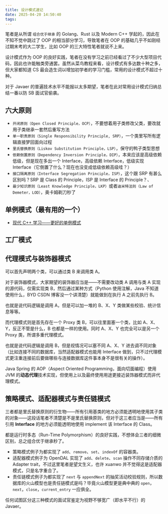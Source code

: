 ```yaml
---
title: 设计模式速记
date: 2025-04-20 14:50:40
tags:
---
```

笔者是从所谓 `组合优于继承` 的 Golang、Rust 以及 Modern C++ 学起的，因此在不知不觉中跳过了 OOP 的相当部分学习，导致笔者在 OOP 的基础几乎不如刚经过期末考的大二学生，比如 OOP 的三大特性笔者就说不上来。

设计模式作为 OOP 的良好实践，笔者在没有学习之前已经看过了不少大型项目代码，因此也许能触类旁通罢。虽然从菜鸟教程来看，设计模式有多达数十种之多，但大家都知道 CS 最会造生词以增加初学者的学习门槛，常用的设计模式不超过十种。

对于 Javaer 的普遍技术水平不能报以太多期望，笔者在此对常用设计模式归纳总结一番以防 SB 面试官偷袭。

## 六大原则
- `开闭原则（Open Closed Principle，OCP）`，不要想着用子类修改父类，要改就用子类继承一套然后重写方法
- `单⼀职责原则（Single Responsibility Principle, SRP）`，一个类里写所有逻辑直接梦回面向过程
- `⾥⽒替换原则（Liskov Substitution Principle，LSP）`，保守的鸭子类型思想
- `依赖倒置原则（Dependency Inversion Principle，DIP）`，本来应该是高级依赖低级，但是现在多出一个 Interface，高级依赖 Interface，低级实现 Interface（它倒置了什么？现在也没变成低级依赖高级哇？）
- `接⼝隔离原则（Interface Segregation Principle，ISP）`，这个跟 SRP 有甚么区别吗？SRP 是 Class 的 Principle，ISP 是 Interface 的 Principle？、
- `最少知识原则（Least Knowledge Principle，LKP）`或者`迪⽶特法则（Law of Demeter，LOD）`，奥卡姆剃刀秒了

## 单例模式（最有用的一个）
- [现代 C++ 学习——更好的单例模式](https://zhuanlan.zhihu.com/p/651173499)

## 工厂模式

## 代理模式与装饰器模式
可以首先声明两个类，可以通过类 B 来调用类 A。

对于装饰器模式，大家期望的装饰器应当是——不需要改动类 A 调用与类 A 实现的源代码，仅需实现类 B，然后通过某种方式（Python 使用注解，Java 不知道使用什么，BYD CSDN 博客没一个讲清楚）就能做到在执行 A 之前先执行 B。

也就是说代码逻辑是调用 A，但是可以加一堆的 B、X、Y 类做某些校验、统计信息等等。

而代理模式则是首先存在一个 Proxy 类 B，可以往里面塞一个类，比如 A、X、Y，反正不管是什么，B 也都是一样的使用。同时 A、X、Y 也完全可以是另一个 Proxy 类，所谓多重代理模式。

也就是说代码逻辑是调用 B，但是视情况可以塞不同 A、X、Y 进去调不同对象（比如连接不同的数据库，当然适配器模式也能用 Interface 做到，只不过代理模式更注重连接前后要做哪些与连接数据库这件事本身不是很有关的操作）。

Java Spring 的 AOP（Aspect Oriented Programming，面向切面编程）使用 JVM 的**动态代理**技术实现，但使用上以及最终使用用途更接近装饰器模式而非代理模式。

## 策略模式、适配器模式与责任链模式
三者都是里氏替换原则的衍生物——所有引⽤基类的地⽅必须能透明地使⽤其⼦类的对象——这段话笔者不清楚是不是里氏替换原则，但对于这三者应当是——所有引⽤ **Interface** 的地⽅必须能透明地使⽤ implement 该 Interface 的 Class。

都是运行时多态（Run-Time Polymorphism）的良好实践，不想体会三者的细微区别，总之组合优于继承秒了。

- 策略模式例子为都实现了 `add`、`remove`、`set`、`indexOf` 的容器类。
- 适配器模式例子为 OpenDAL 实现了 `add`、`delete`、`scan` 操作不同存储介质的 Adapter trait，不过这里笔者是望文生义，也许 xuanwo 并不觉得这是适配器模式，只是名字重合了。
- 责任链模式例子为都实现了 `next` 与 `appendNext` 的抽奖活动校验规则，所以数据库的火山模型也是责任链模式是吗？毕竟火山模型更是典中典的 `open`，`next`，`close`，`current_entry` 一应俱全。

任何试图区分这三种模式的面试官鉴定为视野不够宽广（即水平不行）的 Javaer。